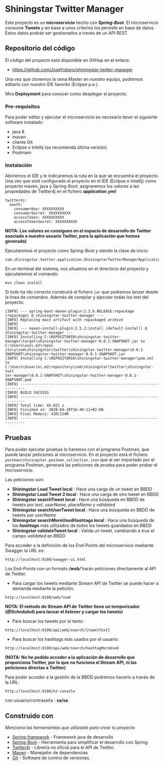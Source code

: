# Shiningstar Twitter Manager

Este proyecto es un **microservicio** hecho con _**Spring-Boot**_. El microservicio consume **Tweets** y en base a unos criterios los persiste en base de datos.
Estos datos podrán ser gestionados a través de un API REST.

## Repositorio del código

El código del proyecto está disponible en GitHup en el enlace:

- https://github.com/JoseYubero/shiningstar-twitter-manager

Una vez que clonemos la rama Master en nuestro equipo, podremos editarlo con nuestro IDE favorito (Eclipse p.e.).

Mira **Deployment** para conocer como desplegar el proyecto.


### Pre-requisitos

Para poder editar y ejecutar el microservicio es necesario tener el siguiente software instalado:

- java 8
- maven
- cliente Git
- Eclipse o Intellij (se recomienda última versión)
- Postmam

### Instalación

Abriremos el IDE y le indicaremos la ruta en la que se encuentra el proyecto.
Una vez que esté configurado el proyecto en el IDE (Eclipse o Intellij) como proyecto maven, java y Spring-Boot,
asignaremos los valores a las propiedades de Twitter4j en el fichero _**application.yml**_:

```
twitter4j:
  oauth:
    consumerKey: XXXXXXXXXX
    consumerSecret: XXXXXXXXXX
    accessToken: XXXXXXXXXX
    accessTokenSecret: XXXXXXXXXX
```

**NOTA: Los valores se consiguen en el espacio de desarrollo de Twitter asociado a nuestro usuario Twitter, para la aplicación que hemos generado)**

Ejecutaremos el proyecto como Spring-Boot y siendo la clase de inicio: 

```
com.shiningstar.twitter.application.ShiningstarTwitterManagerApplication
```

En un terminal del sistema, nos situamos en el directorio del proyecto y ejecutaremos el comando:

```
mvn clean install
```

Si todo ha ido correcto construirá el fichero `jar` que podremos lanzar desde la línea de comandos.
Además de compilar y ejecutar todas los test del proyecto:

```
[INFO] --- spring-boot-maven-plugin:2.2.6.RELEASE:repackage (repackage) @ shiningstar-twitter-manager ---
[INFO] Replacing main artifact with repackaged archive
[INFO]
[INFO] --- maven-install-plugin:2.5.2:install (default-install) @ shiningstar-twitter-manager ---
[INFO] Installing C:\REPOSITORIO\shiningstar-twitter-manager\target\shiningstar-twitter-manager-0.0.1-SNAPSHOT.jar to C:\Users\xxx\.m2\repos
itory\com\shiningstar\twitter\shiningstar-twitter-manager\0.0.1-SNAPSHOT\shiningstar-twitter-manager-0.0.1-SNAPSHOT.jar
[INFO] Installing C:\REPOSITORIO\shiningstar-twitter-manager\pom.xml to C:\Users\Usuario\.m2\repository\com\shiningstar\twitter\shiningstar-twit
ter-manager\0.0.1-SNAPSHOT\shiningstar-twitter-manager-0.0.1-SNAPSHOT.pom
[INFO] ------------------------------------------------------------------------
[INFO] BUILD SUCCESS
[INFO] ------------------------------------------------------------------------
[INFO] Total time: 45.821 s
[INFO] Finished at: 2020-04-28T16:40:11+02:00
[INFO] Final Memory: 41M/224M
[INFO] ------------------------------------------------------------------------

``` 

## Pruebas

Para poder ejecutar pruebas lo haremos con el programa Postman, que puede lanzar peticiones al microservicio.
En el proyecto está el fichero `postman/shiningstar.postman_collection.json` que al ser importado por el programa Postman,
generará las peticiones de prueba para poder probar el microservicio.

Las peticiones son:
* **Shiningstar Load Tweet local** : Hace una carga de un tweet en BBDD
* **Shiningstar Load Tweet 2 local** : Hace una carga de otro tweet en BBDD
* **Shiningstar searchTweet local** : Hace una búsqueda en BBDD de tweets por _text_, _userName_, _placeName_ y _validated_
* **Shiningstar searchUserTweet local** : Hace una búsqueda en BBDD de tweets por _userName_
* **Shiningstar searchMoreUsedHashtags local** : Hace una búsqueda de los **_hashtags_** más utilizados de todos los tweets guardados en BBDD
* **Shiningstar validateTweet local** : Valida un tweet, cambiando a _true_ el campo _validated_ en BBDD

Para acceder a la definición de los End-Points del microservicio mediante Swagger la URL es:

```
http://localhost:8100/swagger-ui.html
```

Los End-Points con un formato **_/web/_** harán peticiones directamente al API de Twitter.

* Para cargar los tweets mediante Stream API de Twitter se puede hacer a demanda mediante la petición:

```
http://localhost:8100/web/load
```

**NOTA: El método de Stream API de Twitter tiene un temporizador (_@Scheduled_) para lanzar el _listener_ y cargar los tweets)**

* Para buscar los tweets por el texto:

```
http://localhost:8100/api/web/search/{tweetText}
```

* Para buscar los hashtags más usados por el usuario:

```
http://localhost:8100/api/web/search/hashtagMoreUsed
```


**(NOTA: No he podido acceder a la aplicación de desarrollo que proporciona Twitter, por lo que no funciona el Stream API, ni las peticiones directas a Twitter)**



Para poder acceder a la gestión de la BBDD podremos hacerlo a través de la URL:

```
http://localhost:8100/h2-console
```

con usuario/contraseña : **sa/sa**



## Construido con

_Menciona las herramientas que utilizaste para crear tu proyecto_

* [Spring-framework](https://spring.io/projects/spring-framework) - Framework java de desarrollo
* [Spring-Boot](https://spring.io/projects/spring-boot) - Herramienta para simplificar el desarrollo con Spring
* [Twitter4j](http://twitter4j.org/en/index.html) - Librería no oficial para el API de Twitter.
* [Maven](https://maven.apache.org/) - Manejador de dependencias
* [Git](https://git-scm.com/) - Software de control de versiones.

